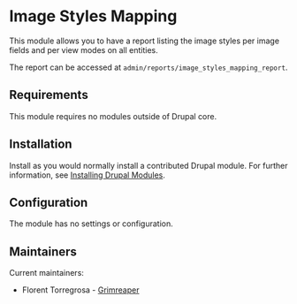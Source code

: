 # Image Styles Mapping

This module allows you to have a report listing the image styles per image
fields and per view modes on all entities.

The report can be accessed at `admin/reports/image_styles_mapping_report`.


## Requirements

This module requires no modules outside of Drupal core.


## Installation

Install as you would normally install a contributed Drupal module. For further
information, see
[Installing Drupal Modules](https://www.drupal.org/docs/extending-drupal/installing-drupal-modules).


## Configuration

The module has no settings or configuration.


## Maintainers

Current maintainers:
- Florent Torregrosa - [Grimreaper](https://www.drupal.org/user/2388214)
